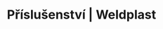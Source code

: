 ---
Link: "file:/Users/vinayakpatel/Downloads/www.weldplast.cz/produkty/prislusenstvo/prislusenstvi-prislusenstvi-pro-technologii-horkeho-vzduchu/prislusenstvi-prislusenstvi-pro-technologii-horkeho-vzduchu-obecne-prislusenstvi"
product_name: "null"
product_id: "null"
title: "Příslušenství | Weldplast"
product_desc: ""
product_specs: ""
product_downloads: ""
href: ""
accessories: ""
similar_products: ""
---